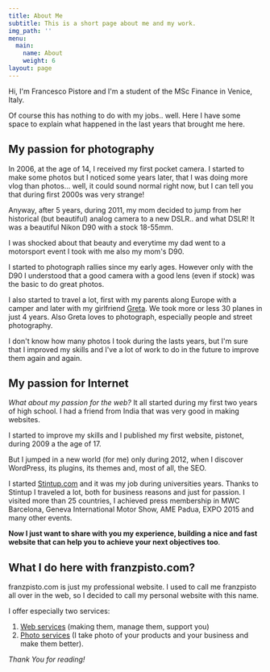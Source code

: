 ```yaml
---
title: About Me
subtitle: This is a short page about me and my work.
img_path: ''
menu:
  main:
    name: About
    weight: 6
layout: page
---
```

Hi, I'm Francesco Pistore and I'm a student of the MSc Finance in Venice, Italy.

Of course this has nothing to do with my jobs.. well. Here I have some space to explain what happened in the last years that brought me here.

## My passion for photography

In 2006, at the age of 14, I received my first pocket camera. I started to make some photos but I noticed some years later, that I was doing more vlog than photos... well, it could sound normal right now, but I can tell you that during first 2000s was very strange!

Anyway, after 5 years, during 2011, my mom decided to jump from her historical (but beautiful) analog camera to a new DSLR.. and what DSLR! It was a beautiful Nikon D90 with a stock 18-55mm.

I was shocked about that beauty and everytime my dad went to a motorsport event I took with me also my mom's D90.

I started to photograph rallies since my early ages. However only with the D90 I understood that a good camera with a good lens (even if stock) was the basic to do great photos.

I also started to travel a lot, first with my parents along Europe with a camper and later with my girlfriend [Greta](https://gretaas.im/). We took more or less 30 planes in just 4 years. Also Greta loves to photograph, especially people and street photography.

I don't know how many photos I took during the lasts years, but I'm sure that I improved my skills and I've a lot of work to do in the future to improve them again and again.

## My passion for Internet

_What about my passion for the web?_ It all started during my first two years of high school. I had a friend from India that was very good in making websites.

I started to improve my skills and I published my first website, pistonet, during 2009 a the age of 17.

But I jumped in a new world (for me) only during 2012, when I discover WordPress, its plugins, its themes and, most of all, the SEO.

I started [Stintup.com](https://www.stintup.com/) and it was my job during universities years. Thanks to Stintup I traveled a lot, both for business reasons and just for passion. I visited more than 25 countries, I achieved press membership in MWC Barcelona, Geneva International Motor Show, AME Padua, EXPO 2015 and many other events.

**Now I just want to share with you my experience, building a nice and fast website that can help you to achieve your next objectives too**.

## What I do here with franzpisto.com?

franzpisto.com is just my professional website. I used to call me franzpisto all over in the web, so I decided to call my personal website with this name.

I offer especially two services:

1. [Web services](https://franzpisto.com/web-services/) (making them, manage them, support you)
2. [Photo services](https://franzpisto.com/photo-services/) (I take photo of your products and your business and make them better).

_Thank You for reading!_
